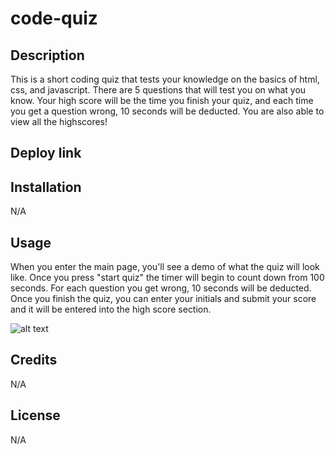 # code-quiz


## Description
This is a short coding quiz that tests your knowledge on the basics of html, css, and javascript. There are 5 questions that will test you on what you know. Your high score will be the time you finish your quiz, and each time you get a question wrong, 10 seconds will be deducted. You are also able to view all the highscores! 

## Deploy link



## Installation

N/A

## Usage
When you enter the main page, you'll see a demo of what the quiz will look like. Once you press "start quiz" the timer will begin to count down from 100 seconds. For each question you get wrong, 10 seconds will be deducted. Once you finish the quiz, you can enter your initials and submit your score and it will be entered into the high score section. 


![alt text]()



## Credits

N/A

## License

N/A
